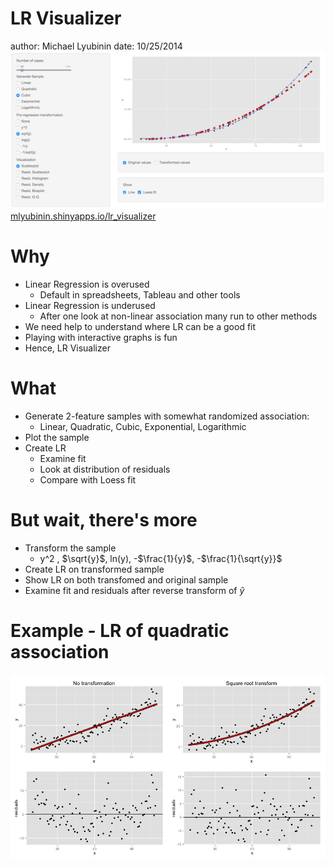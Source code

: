 LR Visualizer
========================================================
author: Michael Lyubinin
date: 10/25/2014
![Screenshot](Screen_Shot.png)
[mlyubinin.shinyapps.io/lr_visualizer](http://mlyubinin.shinyapps.io/lr_visualizer)

Why
========================================================

- Linear Regression is overused
  + Default in spreadsheets, Tableau and other tools
- Linear Regression is underused
  + After one look at non-linear association many run to other methods
- We need help to understand where LR can be a good fit
- Playing with interactive graphs is fun
- Hence, LR Visualizer

What
========================================================

- Generate 2-feature samples with somewhat randomized association:
  + Linear, Quadratic, Cubic, Exponential, Logarithmic
- Plot the sample
- Create LR
  + Examine fit
  + Look at distribution of residuals
  + Compare with Loess fit
  
But wait, there's more
========================================================

- Transform the sample
  + y^2 , $\sqrt{y}$, ln(y), -$\frac{1}{y}$, -$\frac{1}{\sqrt{y}}$
- Create LR on transformed sample
- Show LR on both transfomed and original sample
- Examine fit and residuals after reverse transform of $\hat{y}$

Example - LR of quadratic association
========================================================
![plot of chunk unnamed-chunk-1](LR_Visualizer-figure/unnamed-chunk-1-1.png) 
